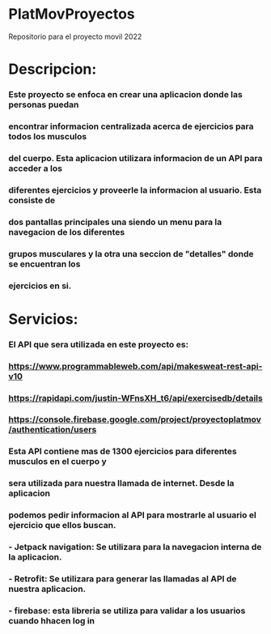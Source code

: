 # PlatMovProyectos
Repositorio  para el proyecto movil 2022


# Descripcion: 

### Este proyecto se enfoca en crear una aplicacion donde las personas puedan 
### encontrar informacion centralizada acerca de ejercicios para todos los musculos 
### del cuerpo. Esta aplicacion utilizara informacion de un API para acceder a los
### diferentes ejercicios y proveerle la informacion al usuario. Esta consiste de 
### dos pantallas principales una siendo un menu para la navegacion de los diferentes
### grupos musculares y la otra una seccion de "detalles" donde se encuentran los 
### ejercicios en si.



# Servicios: 

### El API que sera utilizada en este proyecto es: 
### https://www.programmableweb.com/api/makesweat-rest-api-v10
### https://rapidapi.com/justin-WFnsXH_t6/api/exercisedb/details
### https://console.firebase.google.com/project/proyectoplatmov/authentication/users
### Esta API contiene mas de 1300 ejercicios para diferentes musculos en el cuerpo y 
### sera utilizada para nuestra llamada de internet. Desde la aplicacion
### podemos pedir informacion al API para mostrarle al usuario el ejercicio que ellos buscan.



### - Jetpack navigation: Se utilizara para la navegacion interna de la aplicacion.
### - Retrofit: Se utilizara para generar las llamadas al API de nuestra aplicacion.
### - firebase: esta libreria se utiliza para validar a los usuarios cuando hhacen log in

